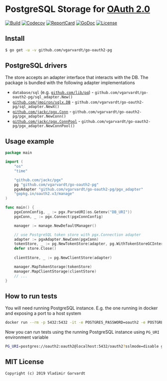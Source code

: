 # PostgreSQL Storage for [OAuth 2.0](https://github.com/go-oauth2/oauth2)

[![Build][Build-Status-Image]][Build-Status-Url] [![Codecov][codecov-image]][codecov-url] [![ReportCard][reportcard-image]][reportcard-url] [![GoDoc][godoc-image]][godoc-url] [![License][license-image]][license-url]

## Install

```bash
$ go get -u -v github.com/vgarvardt/go-oauth2-pg
```

## PostgreSQL drivers

The store accepts an adapter interface that interacts with the DB. The package is bundled with the following adapter implementations

- `database/sql` (e.g. [`github.com/lib/pq`](https://github.com/lib/pq)) - `github.com/vgarvardt/go-oauth2-pg/sql_adapter.New()`
- [`github.com/jmoiron/sqlx.DB`](https://github.com/jmoiron/sqlx) - `github.com/vgarvardt/go-oauth2-pg/sql_adapter.NewX()`
- [`github.com/jackc/pgx.Conn`](https://github.com/jackc/pgx) - `github.com/vgarvardt/go-oauth2-pg/pgx_adapter.NewConn()`
- [`github.com/jackc/pgx.ConnPool`](https://github.com/jackc/pgx) - `github.com/vgarvardt/go-oauth2-pg/pgx_adapter.NewConnPool()`

## Usage example

```go
package main

import (
	"os"
	"time"

	"github.com/jackc/pgx"
	pg "github.com/vgarvardt/go-oauth2-pg"
	pgxAdapter "github.com/vgarvardt/go-oauth2-pg/pgx_adapter"
	"gopkg.in/oauth2.v3/manage"
)

func main() {
	pgxConnConfig, _ := pgx.ParseURI(os.Getenv("DB_URI"))
	pgxConn, _ := pgx.Connect(pgxConnConfig)

	manager := manage.NewDefaultManager()

	// use PostgreSQL token store with pgx.Connection adapter
	adapter := pgxAdapter.NewConn(pgxConn)
	tokenStore, _ := pg.NewTokenStore(adapter, pg.WithTokenStoreGCInterval(time.Minute))
	defer store.Close()
	
	clientStore, _ := pg.NewClientStore(adapter)

	manager.MapTokenStorage(tokenStore)
	manager.MapClientStorage(clientStore)
	// ...
}
```

## How to run tests

You will need running PostgreSQL instance. E.g. the one running in docker and exposing a port to a host system

```bash
docker run --rm -p 5432:5432 -it -e POSTGRES_PASSWORD=oauth2 -e POSTGRES_USER=oauth2 -e POSTGRES_DB=oauth2 postgres:10
```

Now you can run tests using the running PostgreSQL instance using `PG_URI` environment variable

```bash
PG_URI=postgres://oauth2:oauth2@localhost:5432/oauth2?sslmode=disable go test -cover ./...
```

## MIT License

```
Copyright (c) 2019 Vladimir Garvardt
```

[Build-Status-Url]: https://travis-ci.org/vgarvardt/go-oauth2-pg
[Build-Status-Image]: https://travis-ci.org/vgarvardt/go-oauth2-pg.svg?branch=master
[codecov-url]: https://codecov.io/gh/vgarvardt/go-oauth2-pg
[codecov-image]: https://codecov.io/gh/vgarvardt/go-oauth2-pg/branch/master/graph/badge.svg
[reportcard-url]: https://goreportcard.com/report/github.com/vgarvardt/go-oauth2-pg
[reportcard-image]: https://goreportcard.com/badge/github.com/vgarvardt/go-oauth2-pg
[godoc-url]: https://godoc.org/github.com/vgarvardt/go-oauth2-pg
[godoc-image]: https://godoc.org/github.com/vgarvardt/go-oauth2-pg?status.svg
[license-url]: http://opensource.org/licenses/MIT
[license-image]: https://img.shields.io/npm/l/express.svg

